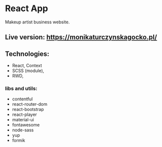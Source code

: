 # React App

Makeup artist business website.

## Live version: https://monikaturczynskagocko.pl/

## Technologies:

- React, Context
- SCSS (module),
- RWD,

### libs and utils:

- contentful
- react-router-dom
- react-bootstrap
- react-player
- material-ui
- fontawesome
- node-sass
- yup
- formik
